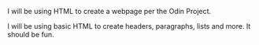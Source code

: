 I will be using HTML to create a webpage per the Odin Project.

I will be using basic HTML to create headers, paragraphs, lists and more.
It should be fun.
